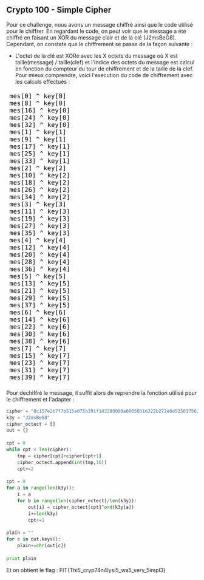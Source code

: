 ## Crypto 100 - Simple Cipher

Pour ce challenge, nous avons un message chiffré ainsi que le code utilisé pour le chiffrer.
En regardant le code, on peut voir que le message a été chiffré en faisant un XOR du message clair et de la clé (J2msBeG8).
Cependant, on constate que le chiffrement se passe de la façon suivante :
  - L'octet de la clé est XORé avec les X octets du message où X est taille(message) / taille(clef) et l'indice des octets du message est calcul en fonction du compteur du tour de chiffrement et de la taille de la clef.
  Pour mieux comprendre, voici l'execution du code de chiffrement avec les calculs effectués :
  
  ![](img/simplecipher1.png?raw=true)

Pour dechiffré le message, il suffit alors de reprendre la fonction utilisé pour le chiffrement et l'adapter :
```python
cipher = "0c157e2b7f7b515e075b391f143200080a00050316322b272e0d525017562e73183e3a0d564f6718"
k3y = "J2msBeG8"
cipher_octect = []
out = {}

cpt = 0
while cpt < len(cipher):
	tmp = cipher[cpt]+cipher[cpt+1]
	cipher_octect.append(int(tmp,16))
	cpt+=2

cpt = 0
for a in range(len(k3y)):
	i = a
	for b in range(len(cipher_octect)/len(k3y)):
		out[i] = cipher_octect[cpt]^ord(k3y[a])
		i+=len(k3y)
		cpt+=1

plain = ""
for c in out.keys():
	plain+=chr(out[c])

print plain
```
Et on obtient le flag : FIT{Thi5_cryp74n4lysi5_wa5_very_5impl3}
